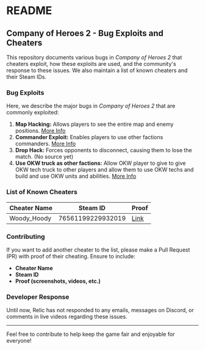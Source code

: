 # README

## Company of Heroes 2 - Bug Exploits and Cheaters

This repository documents various bugs in *Company of Heroes 2* that cheaters exploit, how these exploits are used, and the community's response to these issues. We also maintain a list of known cheaters and their Steam IDs.

### Bug Exploits

Here, we describe the major bugs in *Company of Heroes 2* that are commonly exploited:

1. **Map Hacking:** Allows players to see the entire map and enemy positions. [More Info](https://www.unknowncheats.me/forum/other-mmorpg-and-strategy/472523-company-heroes-2-sp-mp-tools.html)
2. **Commander Exploit:** Enables players to use other factions commanders. [More Info](https://youtu.be/2agdO5bnw_A)
3. **Drop Hack:** Forces opponents to disconnect, causing them to lose the match. (No source yet)
4. **Use OKW truck as other factions:** Allow OKW player to give to give OKW tech truck to other players and allow them to use OKW techs and build and use OKW units and abilities. [More Info](https://youtu.be/B-8BJXBpL78)

### List of Known Cheaters

| Cheater Name | Steam ID         | Proof |
|--------------|------------------|-------|
| Woody_Hoody     | 76561199229932019 | [Link](https://github.com/aliakbarazizi/cheaters-coh2/pull/1) |

### Contributing

If you want to add another cheater to the list, please make a Pull Request (PR) with proof of their cheating. Ensure to include:
- **Cheater Name**
- **Steam ID**
- **Proof (screenshots, videos, etc.)**

### Developer Response

Until now, Relic has not responded to any emails, messages on Discord, or comments in live videos regarding these issues.

---

Feel free to contribute to help keep the game fair and enjoyable for everyone!
